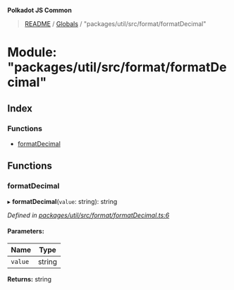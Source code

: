 **Polkadot JS Common**

> [README](../README.md) / [Globals](../globals.md) / "packages/util/src/format/formatDecimal"

# Module: "packages/util/src/format/formatDecimal"

## Index

### Functions

* [formatDecimal](_packages_util_src_format_formatdecimal_.md#formatdecimal)

## Functions

### formatDecimal

▸ **formatDecimal**(`value`: string): string

*Defined in [packages/util/src/format/formatDecimal.ts:6](https://github.com/polkadot-js/common/blob/c366e637/packages/util/src/format/formatDecimal.ts#L6)*

#### Parameters:

Name | Type |
------ | ------ |
`value` | string |

**Returns:** string
